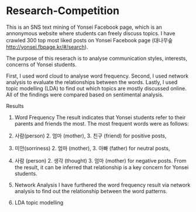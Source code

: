 # Research-Competition
This is an SNS text mining of Yonsei Facebook page, which is an annonymous website where students can freely discuss topics.
I have crawled 300 top most liked posts on Yonsei Facebook page (대나무숲 http://yonsei.fbpage.kr/#/search).


The purpose of this reserach is to analyse communication styles, interests, concerns of Yonsei students.

First, I used word cloud to analyse word frequency. Second, I used network analysis to evaluate the relationships between the words.
Lastly, I used topic modelling (LDA) to find out which topics are mostly discussed online. All of the findings were compared based on sentimental analysis.

Results
1. Word Frequency
The result indicates that Yonsei students refer to their parents and friends the most.
The most frequent words were as follows:
1. 사람(person) 2. 엄마 (mother), 3. 친구 (friend) for positive posts,
1. 미안(sorriness) 2. 엄마 (mother), 3. 아빠 (father) for neutral posts,
1. 사람 (person) 2. 생각 (thought) 3. 엄마 (mother) for negative posts.
From the result, it can be inferred that relationship is a key concern for Yonsei students.

2. Network Analysis
I have furthered the word frequency result via network analysis to find out the relationship between the word patterns.

3. LDA topic modelling

